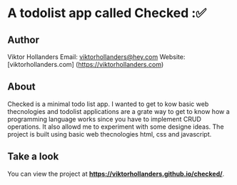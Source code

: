 # A todolist app called Checked :✅

## Author

Viktor Hollanders
Email: <viktorhollanders@hey.com>
Website: [viktorhollanders.com] (https://viktorhollanders.com)

## About

Checked is a minimal todo list app. I wanted to get to kow basic web thecnologies and todolist applications are a grate way to get to know how a programming language works since you have to implement CRUD operations. It also allowd me to experiment with some designe ideas. The project is built using basic web thecnologies html, css and javascript.

## Take a look

You can view the project at **https://viktorhollanders.github.io/checked/**.

